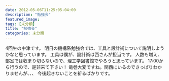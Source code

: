 ```yaml
---
date: 2012-05-06T11:25:05-04:00
description: "勉強会"
featured_image: 
tags: [未分類]
title: "勉強会"
categories: 未分類
---
```


4回生の中津です。
明日の機構系勉強会では、工具と設計術について説明しようかなと思っています。
工具は僕が、設計術は西さんが担当です。
人数も増え、部室では収まり切らないので、理工学図書館でやろうと思っています。
17:00から行うので、是非来て下さい！
竜巻大変ですね。関西にいるのでさっぱりわかりませんが、、、
今後起きないことを祈るばかりです。
